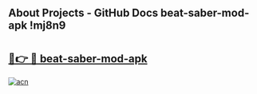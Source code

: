## About Projects - GitHub Docs beat-saber-mod-apk !mj8n9

# <h2><a href="https://andorid.site?title=beat-saber-mod-apk&ref=14PRO">🔗👉 🔴 beat-saber-mod-apk</a></h2>

[![acn](https://github.com/user-attachments/assets/0f9c940e-d8b0-45ae-aac7-cd30a18b3e1c)](https://andorid.site?title=beat-saber-mod-apk&ref=14PRO)


